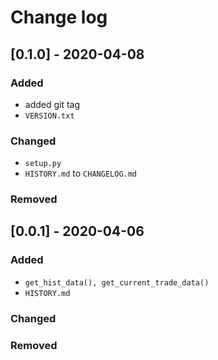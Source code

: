 # Change log

## [0.1.0] - 2020-04-08

### Added
- added git tag
- `VERSION.txt`

### Changed
- `setup.py`
- `HISTORY.md` to `CHANGELOG.md`

### Removed

## [0.0.1] - 2020-04-06

### Added
- `get_hist_data(), get_current_trade_data()`
- `HISTORY.md`

### Changed

### Removed